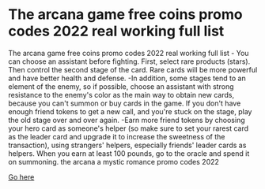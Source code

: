 # The arcana game free coins promo codes 2022 real working full list

The arcana game free coins promo codes 2022 real working full list - You can choose an assistant before fighting. First, select rare products (stars). Then control the second stage of the card. Rare cards will be more powerful and have better health and defense. -In addition, some stages tend to an element of the enemy, so if possible, choose an assistant with strong resistance to the enemy's color as the main way to obtain new cards, because you can't summon or buy cards in the game. If you don't have enough friend tokens to get a new call, and you're stuck on the stage, play the old stage over and over again. -Earn more friend tokens by choosing your hero card as someone's helper (so make sure to set your rarest card as the leader card and upgrade it to increase the sweetness of the transaction), using strangers' helpers, especially friends' leader cards as helpers. When you earn at least 100 pounds, go to the oracle and spend it on summoning. the arcana a mystic romance promo codes 2022

<a href="https://fanlink.to/gDg5">Go here</a>
